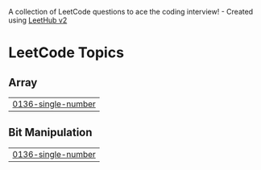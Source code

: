 A collection of LeetCode questions to ace the coding interview! - Created using [LeetHub v2](https://github.com/arunbhardwaj/LeetHub-2.0)
<!---LeetCode Topics Start-->
# LeetCode Topics
## Array
|  |
| ------- |
| [0136-single-number](https://github.com/hakim-9895/leetcode/tree/master/0136-single-number) |
## Bit Manipulation
|  |
| ------- |
| [0136-single-number](https://github.com/hakim-9895/leetcode/tree/master/0136-single-number) |
<!---LeetCode Topics End-->